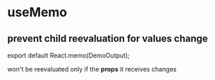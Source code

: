 # useMemo

## prevent child reevaluation for values change

export default React.memo(DemoOutput);

won't be reevaluated only if the **props** it receives changes